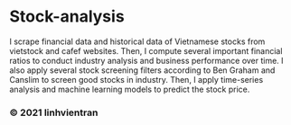 # Stock-analysis
I scrape financial data and historical data of Vietnamese stocks from vietstock and cafef websites. Then, I compute several important financial ratios to conduct industry analysis and business performance over time. I also apply several stock screening filters according to Ben Graham and Canslim to screen good stocks in industry. Then, I apply time-series analysis and machine learning models to predict the stock price.
### © 2021 linhvientran

